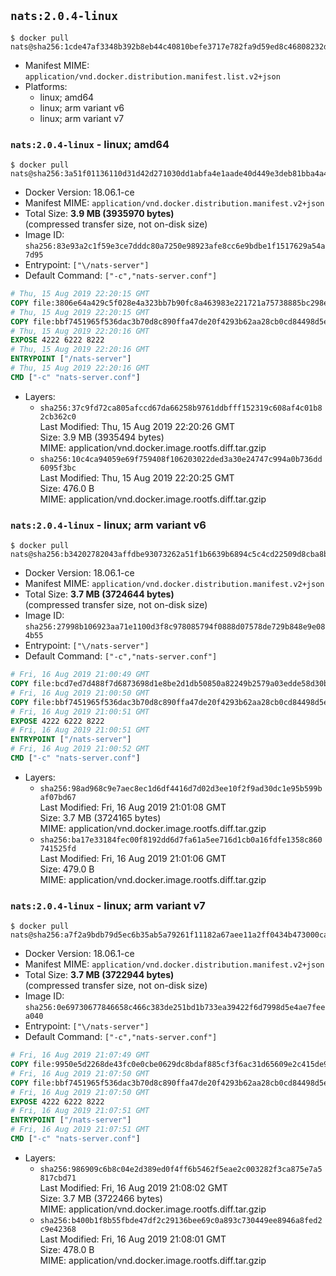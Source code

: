 ## `nats:2.0.4-linux`

```console
$ docker pull nats@sha256:1cde47af3348b392b8eb44c40810befe3717e782fa9d59ed8c46808232d116d7
```

-	Manifest MIME: `application/vnd.docker.distribution.manifest.list.v2+json`
-	Platforms:
	-	linux; amd64
	-	linux; arm variant v6
	-	linux; arm variant v7

### `nats:2.0.4-linux` - linux; amd64

```console
$ docker pull nats@sha256:3a51f01136110d31d42d271030dd1abfa4e1aade40d449e3deb81bba4a4e60b7
```

-	Docker Version: 18.06.1-ce
-	Manifest MIME: `application/vnd.docker.distribution.manifest.v2+json`
-	Total Size: **3.9 MB (3935970 bytes)**  
	(compressed transfer size, not on-disk size)
-	Image ID: `sha256:83e93a2c1f59e3ce7dddc80a7250e98923afe8cc6e9bdbe1f1517629a54a7d95`
-	Entrypoint: `["\/nats-server"]`
-	Default Command: `["-c","nats-server.conf"]`

```dockerfile
# Thu, 15 Aug 2019 22:20:15 GMT
COPY file:3806e64a429c5f028e4a323bb7b90fc8a463983e221721a75738885bc298e3d2 in /nats-server 
# Thu, 15 Aug 2019 22:20:15 GMT
COPY file:bbf7451965f536dac3b70d8c890ffa47de20f4293b62aa28cb0cd84498d5e7dc in nats-server.conf 
# Thu, 15 Aug 2019 22:20:16 GMT
EXPOSE 4222 6222 8222
# Thu, 15 Aug 2019 22:20:16 GMT
ENTRYPOINT ["/nats-server"]
# Thu, 15 Aug 2019 22:20:16 GMT
CMD ["-c" "nats-server.conf"]
```

-	Layers:
	-	`sha256:37c9fd72ca805afccd67da66258b9761ddbfff152319c608af4c01b82cb362c0`  
		Last Modified: Thu, 15 Aug 2019 22:20:26 GMT  
		Size: 3.9 MB (3935494 bytes)  
		MIME: application/vnd.docker.image.rootfs.diff.tar.gzip
	-	`sha256:10c4ca94059e69f759408f106203022ded3a30e24747c994a0b736dd6095f3bc`  
		Last Modified: Thu, 15 Aug 2019 22:20:25 GMT  
		Size: 476.0 B  
		MIME: application/vnd.docker.image.rootfs.diff.tar.gzip

### `nats:2.0.4-linux` - linux; arm variant v6

```console
$ docker pull nats@sha256:b34202782043affdbe93073262a51f1b6639b6894c5c4cd22509d8cba8bcacd0
```

-	Docker Version: 18.06.1-ce
-	Manifest MIME: `application/vnd.docker.distribution.manifest.v2+json`
-	Total Size: **3.7 MB (3724644 bytes)**  
	(compressed transfer size, not on-disk size)
-	Image ID: `sha256:27998b106923aa71e1100d3f8c978085794f0888d07578de729b848e9e084b55`
-	Entrypoint: `["\/nats-server"]`
-	Default Command: `["-c","nats-server.conf"]`

```dockerfile
# Fri, 16 Aug 2019 21:00:49 GMT
COPY file:bcd7ed7d488f7d6873698d1e8be2d1db50850a82249b2579a03edde58d30b0c3 in /nats-server 
# Fri, 16 Aug 2019 21:00:50 GMT
COPY file:bbf7451965f536dac3b70d8c890ffa47de20f4293b62aa28cb0cd84498d5e7dc in nats-server.conf 
# Fri, 16 Aug 2019 21:00:51 GMT
EXPOSE 4222 6222 8222
# Fri, 16 Aug 2019 21:00:51 GMT
ENTRYPOINT ["/nats-server"]
# Fri, 16 Aug 2019 21:00:52 GMT
CMD ["-c" "nats-server.conf"]
```

-	Layers:
	-	`sha256:98ad968c9e7aec8ec1d6df4416d7d02d3ee10f2f9ad30dc1e95b599baf07bd67`  
		Last Modified: Fri, 16 Aug 2019 21:01:08 GMT  
		Size: 3.7 MB (3724165 bytes)  
		MIME: application/vnd.docker.image.rootfs.diff.tar.gzip
	-	`sha256:ba17e33184fec00f8192dd6d7fa61a5ee716d1cb0a16fdfe1358c860741525fd`  
		Last Modified: Fri, 16 Aug 2019 21:01:06 GMT  
		Size: 479.0 B  
		MIME: application/vnd.docker.image.rootfs.diff.tar.gzip

### `nats:2.0.4-linux` - linux; arm variant v7

```console
$ docker pull nats@sha256:a7f2a9bdb79d5ec6b35ab5a79261f11182a67aee11a2ff0434b473000ca3d2ef
```

-	Docker Version: 18.06.1-ce
-	Manifest MIME: `application/vnd.docker.distribution.manifest.v2+json`
-	Total Size: **3.7 MB (3722944 bytes)**  
	(compressed transfer size, not on-disk size)
-	Image ID: `sha256:0e69730677846658c466c383de251bd1b733ea39422f6d7998d5e4ae7feea040`
-	Entrypoint: `["\/nats-server"]`
-	Default Command: `["-c","nats-server.conf"]`

```dockerfile
# Fri, 16 Aug 2019 21:07:49 GMT
COPY file:9950e5d2268de43fc0e0cbe0629dc8bdaf885cf3f6ac31d65609e2c415de90c8 in /nats-server 
# Fri, 16 Aug 2019 21:07:50 GMT
COPY file:bbf7451965f536dac3b70d8c890ffa47de20f4293b62aa28cb0cd84498d5e7dc in nats-server.conf 
# Fri, 16 Aug 2019 21:07:50 GMT
EXPOSE 4222 6222 8222
# Fri, 16 Aug 2019 21:07:51 GMT
ENTRYPOINT ["/nats-server"]
# Fri, 16 Aug 2019 21:07:51 GMT
CMD ["-c" "nats-server.conf"]
```

-	Layers:
	-	`sha256:986909c6b8c04e2d389ed0f4ff6b5462f5eae2c003282f3ca875e7a5817cbd71`  
		Last Modified: Fri, 16 Aug 2019 21:08:02 GMT  
		Size: 3.7 MB (3722466 bytes)  
		MIME: application/vnd.docker.image.rootfs.diff.tar.gzip
	-	`sha256:b400b1f8b55fbde47df2c29136bee69c0a893c730449ee8946a8fed2c9e42368`  
		Last Modified: Fri, 16 Aug 2019 21:08:01 GMT  
		Size: 478.0 B  
		MIME: application/vnd.docker.image.rootfs.diff.tar.gzip
